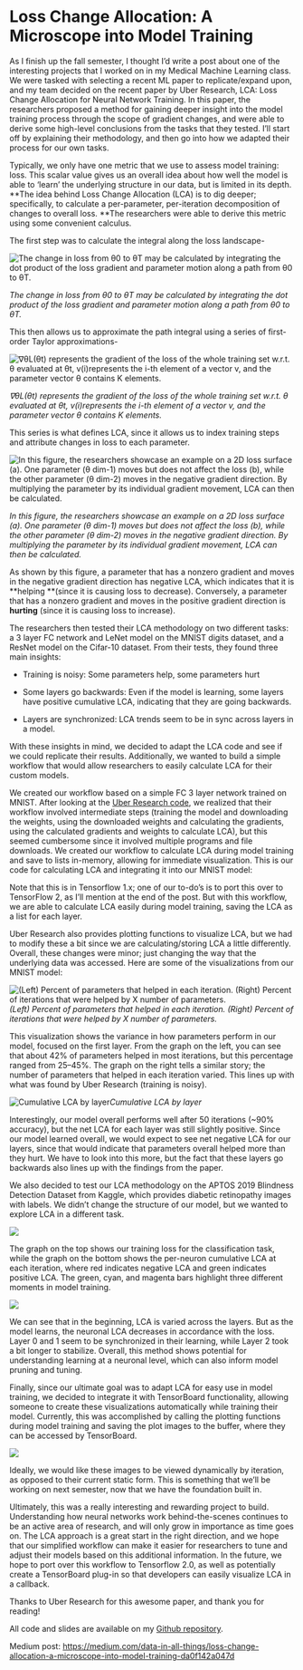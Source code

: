 
# Loss Change Allocation: A Microscope into Model Training

As I finish up the fall semester, I thought I’d write a post about one of the interesting projects that I worked on in my Medical Machine Learning class. We were tasked with selecting a recent ML paper to replicate/expand upon, and my team decided on the recent paper by Uber Research, LCA: Loss Change Allocation for Neural Network Training. In this paper, the researchers proposed a method for gaining deeper insight into the model training process through the scope of gradient changes, and were able to derive some high-level conclusions from the tasks that they tested. I’ll start off by explaining their methodology, and then go into how we adapted their process for our own tasks.

Typically, we only have one metric that we use to assess model training: loss. This scalar value gives us an overall idea about how well the model is able to ‘learn’ the underlying structure in our data, but is limited in its depth. **The idea behind Loss Change Allocation (LCA) is to dig deeper; specifically, to calculate a per-parameter, per-iteration decomposition of changes to overall loss. **The researchers were able to derive this metric using some convenient calculus.

The first step was to calculate the integral along the loss landscape-

![The change in loss from θ0 to θT may be calculated by integrating the dot product of the loss gradient and parameter motion along a path from θ0 to θT.](https://cdn-images-1.medium.com/max/2000/1*R1ABzKpybRPJe7CteDB2tg.png)

*The change in loss from θ0 to θT may be calculated by integrating the dot product of the loss gradient and parameter motion along a path from θ0 to θT.*

This then allows us to approximate the path integral using a series of first-order Taylor approximations-

![∇θL(θt) represents the gradient of the loss of the whole training set w.r.t. θ evaluated at θt, v(i)represents the i-th element of a vector v, and the parameter vector θ contains K elements.](https://cdn-images-1.medium.com/max/2332/1*JgshQMyigg_TLOKYVEkOpw.png)

*∇θL(θt) represents the gradient of the loss of the whole training set w.r.t. θ evaluated at θt, v(i)represents the i-th element of a vector v, and the parameter vector θ contains K elements.*

This series is what defines LCA, since it allows us to index training steps and attribute changes in loss to each parameter.

![In this figure, the researchers showcase an example on a 2D loss surface (a). One parameter (θ dim-1) moves but does not affect the loss (b), while the other parameter (θ dim-2) moves in the negative gradient direction. By multiplying the parameter by its individual gradient movement, LCA can then be calculated.](https://cdn-images-1.medium.com/max/3524/1*yH5L2qVOphAH9SVqnVGe6w.png)

*In this figure, the researchers showcase an example on a 2D loss surface (a). One parameter (θ dim-1) moves but does not affect the loss (b), while the other parameter (θ dim-2) moves in the negative gradient direction. By multiplying the parameter by its individual gradient movement, LCA can then be calculated.*

As shown by this figure, a parameter that has a nonzero gradient and moves in the negative gradient direction has negative LCA, which indicates that it is **helping **(since it is causing loss to decrease). Conversely, a parameter that has a nonzero gradient and moves in the positive gradient direction is **hurting** (since it is causing loss to increase).

The researchers then tested their LCA methodology on two different tasks: a 3 layer FC network and LeNet model on the MNIST digits dataset, and a ResNet model on the Cifar-10 dataset. From their tests, they found three main insights:

* Training is noisy: Some parameters help, some parameters hurt

* Some layers go backwards: Even if the model is learning, some layers have positive cumulative LCA, indicating that they are going backwards.

* Layers are synchronized: LCA trends seem to be in sync across layers in a model.

With these insights in mind, we decided to adapt the LCA code and see if we could replicate their results. Additionally, we wanted to build a simple workflow that would allow researchers to easily calculate LCA for their custom models.

We created our workflow based on a simple FC 3 layer network trained on MNIST. After looking at the [Uber Research code](https://github.com/uber-research/loss-change-allocation), we realized that their workflow involved intermediate steps (training the model and downloading the weights, using the downloaded weights and calculating the gradients, using the calculated gradients and weights to calculate LCA), but this seemed cumbersome since it involved multiple programs and file downloads. We created our workflow to calculate LCA during model training and save to lists in-memory, allowing for immediate visualization. This is our code for calculating LCA and integrating it into our MNIST model:

<script src="https://gist.github.com/vkumaresan/0e7e04817c864c92bab36ab086f2557c.js"></script>

Note that this is in Tensorflow 1.x; one of our to-do’s is to port this over to TensorFlow 2, as I’ll mention at the end of the post. But with this workflow, we are able to calculate LCA easily during model training, saving the LCA as a list for each layer.

Uber Research also provides plotting functions to visualize LCA, but we had to modify these a bit since we are calculating/storing LCA a little differently. Overall, these changes were minor; just changing the way that the underlying data was accessed. Here are some of the visualizations from our MNIST model:

![(Left) Percent of parameters that helped in each iteration. (Right) Percent of iterations that were helped by X number of parameters.](https://cdn-images-1.medium.com/max/2880/1*2GPACGge-wXCVl5TLXuNwg.png)*(Left) Percent of parameters that helped in each iteration. (Right) Percent of iterations that were helped by X number of parameters.*

This visualization shows the variance in how parameters perform in our model, focused on the first layer. From the graph on the left, you can see that about 42% of parameters helped in most iterations, but this percentage ranged from 25–45%. The graph on the right tells a similar story; the number of parameters that helped in each iteration varied. This lines up with what was found by Uber Research (training is noisy).

![Cumulative LCA by layer](https://cdn-images-1.medium.com/max/2880/1*4B4lSPTwgOW8eTXljFcO5A.png)*Cumulative LCA by layer*

Interestingly, our model overall performs well after 50 iterations (~90% accuracy), but the net LCA for each layer was still slightly positive. Since our model learned overall, we would expect to see net negative LCA for our layers, since that would indicate that parameters overall helped more than they hurt. We have to look into this more, but the fact that these layers go backwards also lines up with the findings from the paper.

We also decided to test our LCA methodology on the APTOS 2019 Blindness Detection Dataset from Kaggle, which provides diabetic retinopathy images with labels. We didn’t change the structure of our model, but we wanted to explore LCA in a different task.

![](https://cdn-images-1.medium.com/max/2000/1*ysPWJk8aAPvmnYJ61oGDnA.png)

The graph on the top shows our training loss for the classification task, while the graph on the bottom shows the per-neuron cumulative LCA at each iteration, where red indicates negative LCA and green indicates positive LCA. The green, cyan, and magenta bars highlight three different moments in model training.

![](https://cdn-images-1.medium.com/max/2338/1*IM-_kv8dEIZWd5HtqhOopw.png)

We can see that in the beginning, LCA is varied across the layers. But as the model learns, the neuronal LCA decreases in accordance with the loss. Layer 0 and 1 seem to be synchronized in their learning, while Layer 2 took a bit longer to stabilize. Overall, this method shows potential for understanding learning at a neuronal level, which can also inform model pruning and tuning.

Finally, since our ultimate goal was to adapt LCA for easy use in model training, we decided to integrate it with TensorBoard functionality, allowing someone to create these visualizations automatically while training their model. Currently, this was accomplished by calling the plotting functions during model training and saving the plot images to the buffer, where they can be accessed by TensorBoard.

![](https://cdn-images-1.medium.com/max/5284/1*OebKFHP5GNgt2JY4-uZSKA.png)

Ideally, we would like these images to be viewed dynamically by iteration, as opposed to their current static form. This is something that we’ll be working on next semester, now that we have the foundation built in.

Ultimately, this was a really interesting and rewarding project to build. Understanding how neural networks work behind-the-scenes continues to be an active area of research, and will only grow in importance as time goes on. The LCA approach is a great start in the right direction, and we hope that our simplified workflow can make it easier for researchers to tune and adjust their models based on this additional information. In the future, we hope to port over this workflow to Tensorflow 2.0, as well as potentially create a TensorBoard plug-in so that developers can easily visualize LCA in a callback.

Thanks to Uber Research for this awesome paper, and thank you for reading!

All code and slides are available on my [Github repository](https://github.com/vkumaresan/LCA).

Medium post: https://medium.com/data-in-all-things/loss-change-allocation-a-microscope-into-model-training-da0f142a047d 
